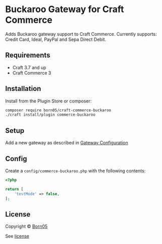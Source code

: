 # Buckaroo Gateway for Craft Commerce

Adds Buckaroo gateway support to Craft Commerce. Currently supports: Credit Card, Ideal, PayPal and Sepa Direct Debit.

## Requirements

- Craft 3.7 and up
- Craft Commerce 3

## Installation

Install from the Plugin Store or composer:

```bash
composer require born05/craft-commerce-buckaroo
./craft install/plugin commerce-buckaroo
```

## Setup

Add a new gateway as described in [Gateway Configuration](https://docs.craftcms.com/commerce/v2/gateway-config.html)

## Config

Create a `config/commerce-buckaroo.php` with the following contents:

```php
<?php

return [
    'testMode' => false,
];
```

## License

Copyright © [Born05](https://www.born05.com/)

See [license](https://github.com/born05/craft-commerce-buckaroo/blob/master/LICENSE.md)
